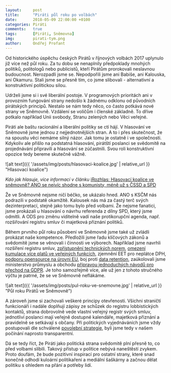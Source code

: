 ```yaml
---
layout:     post
title:      "Piráti půl roku po volbách"
date:       2018-05-09 22:00:00 +0100
categories: Piráti
comments:   true
tags:       [Piráti, Sněmovna]
img:        pirati-tym.png
author:     Ondřej Profant
---
```


Od historického úspěchu českých Pirátů v říjnových volbách 2017 uplynulo již více než půl roku. Za tu dobu se nenaplnily předpoklady mnohých politiků, politologů nebo publicistů, kteří Pirátům prorokovali neslavnou budoucnost. Nerozpadli jsme se. Nepodpořili jsme ani Babiše, ani Kalouska, ani Okamuru. Stali jsme se přesně tím, co jsme slibovali - alternativní a konstruktivní politickou silou.

<!--more-->

Udrželi jsme si i své liberální postoje. V programových prioritách ani v provozním fungování strany nedošlo k žádnému odklonu od původních pirátských principů. Nestalo se nám tedy něco, co často potkává nové strany ve Sněmovně. Vzdálení se voličům i členské základně. To dříve potkalo například Unii svobody, Stranu zelených nebo Věci veřejné.

Piráti ale baštu racionální a liberální politiky se ctí hájí. V hlasování ve Sněmovně jsme jednou z nejjednotnějších stran. A to i přes skutečnost, že na spoustu věci nemáme silný názor. Jak tomu je ostatně i ve společnosti. Kdykoliv ale přišlo na podstatná hlasování, pirátští poslanci se svědomitě na projednávání připravili a hlasování se zúčastnili. Svou roli konstruktivní opozice tedy bereme skutečně vážně.

![alt text]({{ '/assets/img/posts/hlasovaci-koalice.jpg' | relative_url }} "Hlasovací koalice")

*Kdo jak hlasuje, více informací v článku* [iRozhlas: Hlasovací koalice ve sněmovně? ANO se nejvíc shodne s komunisty, méně už s ČSSD a SPD](https://www.irozhlas.cz/zpravy-domov/hlasovani-poslanci-koalice-vlada-snemovna-ano-cssd-kscm-spd_1804130605_pek)

Že ve Sněmovně nejsme ničí béčko, se ukázalo hned. ANO s KSČM nás podrazili v podstatě okamžitě. Kalousek nás má za častý terč svých dezinterpretací, stejně jako tomu bylo před volbami. Že nejsme fanatici, jsme prokázali u hlasování o návrhu referenda z dílny SPD, který jsme odmítli. A ODS pro změnu viditelně vadí naše protikorupční agenda, např. rozšiřování registru smluv či majetková přiznání politiků.

Během prvního půl roku působení ve Sněmovně jsme také už zvládli prokázat naše kompetence. Předložili jsme řadu klíčových zákonů a svědomitě jsme se věnovali i činnosti ve výborech. Například jsme navrhli rozšíření registru smluv, [zpřístupnění technických norem](https://www.pirati.cz/tiskove-zpravy/bezplatne-normy-elektronika-fakturace.html), [omezení kumulace více platů ve veřejných funkcích](https://www.pirati.cz/tiskove-zpravy/pirati-ziskali-podporu-pro-omezeni-vydelku-z-vice-funkci-najednou.html), zjemnění EET pro neplátce DPH, [podporu opensource na úrovni EU](https://github.com/Kedrigern/Kedrigern.github.io/blob/2f79ee652069119c61b3c39f4a516a6a91fc6b45/assets/pdf/Usnesen%C3%AD%20k%20du%C5%A1evn%C3%ADmu%20vlastnictv%C3%AD%2014.3.2018.pdf), boj proti [data retention](https://youtu.be/aKccSm8jRhA), zaúkolovali jsme ministerstvo průmyslu a obchodu [přípravou jednoduchých návodů pro přechod na GDPR](https://www.pirati.cz/tiskove-zpravy/pirati-posoudili-vliv-gdpr-na-podnikatele.html). Je toho samozřejmě více, ale už jen z tohoto stručného výčtu je patrné, že se ve Sněmovně neflákáme.

![alt text]({{ '/assets/img/posts/pul-roku-ve-snemovne.jpg' | relative_url }} "Půl roku Pirátů ve Sněmovně")

A zároveň jsme si zachovali veškeré principy otevřenosti. Všichni straničtí funkcionáři i nadále doplňují zápisy ze schůzek do registru lobbistických kontaktů, strana dobrovolně vede vlastní veřejný registr svých smluv, jednotliví poslanci mají veřejně dostupné kalendáře, majetková přiznání a pravidelně se setkávají s občany. Při politických vyjednáváních jsme vždy postupovali dle schválené [povolební strategie]( https://www.pirati.cz/program/psp2017/povolebni-strategie/), byli jsme tedy v našem počínání naprosto transparentní.

Dá se tedy říct, že Piráti jako politická strana svědomitě plní přesně to, co před volbami slíbili. Takový přístup v politice nebývá naneštěstí zvykem. Proto doufám, že bude pozitivní inspirací pro ostatní strany, které snad konečně odhodí kuloární politikaření a mediální šaškárny a začnou dělat politiku s ohledem na přání a potřeby lidí.
